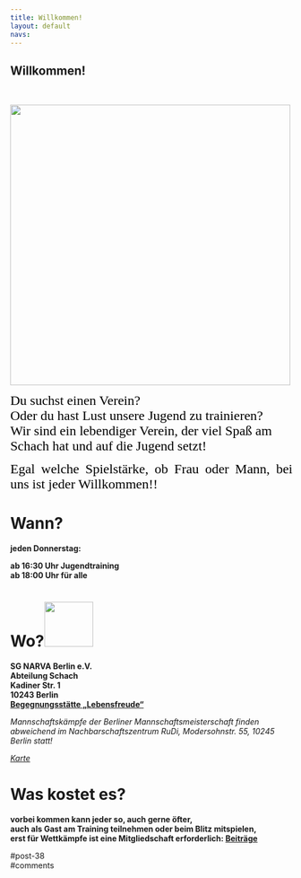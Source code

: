 ```yaml
---
title: Willkommen! 
layout: default
navs:
---
```

<div class="post-38 page type-page status-publish hentry" id="post-38">
<h2 class="entry-title">Willkommen!</h2>
<div class="entry-content">
<p> </p>
<p><a href="https://www.narva-schach.de/wordpress/wp-content/uploads/2024/12/Photo_talks_1734892070667.jpg"><img alt="" decoding="async" src="https://www.narva-schach.de/wordpress/wp-content/uploads/2024/12/Photo_talks_1734892070667.jpg" width="500"/></a></p>
<p><span style="color: #000000;"><span style="font-family: AR ESSENCE,serif;"><span style="font-size: x-large;">Du suchst einen Verein?<br/>
Oder du hast Lust unsere Jugend zu trainieren?<br/>
Wir sind ein lebendiger Verein, der viel Spaß am Schach hat und auf die Jugend setzt!</span></span></span></p>
<p align="JUSTIFY"><span style="color: #000000;"><span style="font-family: AR ESSENCE,serif;"><span style="font-size: x-large;">Egal welche Spielstärke, ob Frau oder Mann, bei uns ist jeder Willkommen!!<br/>
</span></span></span></p>
<h1><b>Wann?</b></h1>
<p><b>jeden Donnerstag:</b></p>
<p><b>ab 16:30 Uhr Jugendtraining</b><br/>
<b>ab 18:00 Uhr für alle</b></p>
<h1><strong>Wo?<a href="https://www.narva-schach.de/wordpress/wp-content/uploads/2024/08/Barrierefrei.jpg"><img alt="" class="wp-image-12647 alignright" decoding="async" height="80" src="https://www.narva-schach.de/wordpress/wp-content/uploads/2024/08/Barrierefrei-300x300.jpg" width="87"/></a></strong></h1>
<p><b>SG NARVA Berlin e.V.<br/>
Abteilung Schach<br/>
Kadiner Str. 1<br/>
10243 Berlin<br/>
<a class="link" href="http://falckensteinstrasse.de/kadiner.htm" rel="noopener noreferrer" target="_blank" title='Externe Adresse "http://falckensteinstrasse.de/kadiner.htm" aufrufen'>Begegnungsstätte „Lebensfreude“</a></b></p>
<p><i class="contentitalic">Mannschaftskämpfe der Berliner Mannschaftsmeisterschaft finden abweichend im Nachbarschaftszentrum RuDi, Modersohnstr. 55, 10245 Berlin statt!</i></p>
<p><a href="http://www.openstreetmap.org/?mlat=52.51523&amp;mlon=13.451&amp;zoom=17&amp;layers=B000FTF" rel="noopener noreferrer" target="_blank"><i class="contentitalic">Karte</i></a></p>
<h1><b>Was kostet es?</b></h1>
<p><b>vorbei kommen kann jeder so, auch gerne öfter,<br/>
auch als Gast am Training teilnehmen oder beim Blitz mitspielen,<br/>
erst für Wettkämpfe ist eine Mitgliedschaft erforderlich: <a href="http://www.narva-schach.de/wordpress/turniere/">Beiträge</a></b></p>
</div><!-- .entry-content -->
</div> #post-38 
<div id="comments">
</div> #comments 
